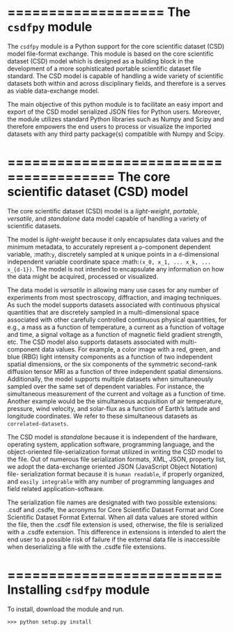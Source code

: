 
===================
The `csdfpy` module
===================

The `csdfpy` module is a Python support for the core scientific
dataset (CSD) model file-format exchange.
This module is based on the core scientific dataset (CSD) model which is
designed as a building block in the development of a more sophisticated
portable scientific dataset file standard.
The CSD model is capable of handling a wide variety of
scientific datasets both within and across disciplinary fields, and therefore
is a serves as viable data-exchange model.

The main objective of this python module is to facilitate an easy import and
export of the CSD model serialized JSON files for Python users. Moreover, the
module utilizes standard Python libraries such as Numpy and Scipy and
therefore empowers the end users to process or visualize the imported datasets
with any third party package(s) compatible with Numpy and Scipy.

=======================================
The core scientific dataset (CSD) model
=======================================

The core scientific dataset (CSD) model is a *light-weight*, *portable*,
*versatile*, and *standalone* data model capable of handling a variety of
scientific datasets.

The model is *light-weight* because it only encapsulates
data values and the minimum metadata, to accurately represent a `p`-component
dependent variable, :math:`y`, discretely sampled at `N` unique points in a
`d`-dimensional independent variable coordinate space
:math:`(x_0, x_1, ... x_k, ... x_{d-1})`.
The model is not intended to encapsulate
any information on how the data might be acquired, processed or visualized.

The data model is *versatile* in allowing many use cases for any number of
experiments from most spectroscopy, diffraction, and imaging techniques. As
such the model supports datasets associated with continuous physical quantities
that are discretely sampled in a multi-dimensional space associated with other
carefully controlled continuous physical quantities, for e.g., a mass as a
function of temperature, a current as a function of voltage and time, a signal
voltage as a function of magnetic field gradient strength, etc. The CSD model
also supports datasets associated with multi-component data values. For
example, a color image with a red, green, and blue (RBG) light intensity
components as a
function of two independent spatial dimensions, or the six components of the
symmetric second-rank diffusion tensor MRI as a function of three independent
spatial dimensions. Additionally, the model supports multiple datasets when
simultaneously sampled over the same set of dependent variables. For instance,
the simultaneous measurement of the current and voltage as a function of time.
Another example would be the simultaneous acquisition of air temperature,
pressure, wind velocity, and
solar-flux as a function of Earth’s latitude and longitude coordinates. We
refer to these simultaneous datasets as `correlated-datasets`.

The CSD model is *standalone* because it is independent of the hardware,
operating system, application software, programming language, and the
object-oriented file-serialization format utilized in writing the CSD model to
the file. Out of numerous file serialization formats, XML, JSON, property list,
we adopt the data-exchange oriented JSON (JavaScript Object Notation) file-
serialization format because it is `human readable`, if properly organized, and
`easily integrable` with any number of programming languages and field related
application-software.

The serialization file names are designated with two possible extensions: .csdf
and .csdfe, the acronyms for Core Scientific Dataset Format and Core Scientific
Dataset Format External. When all data values are stored within the file, then
the .csdf file extension is used, otherwise, the file is serialized with a
.csdfe extension. This difference in extensions is intended to alert the
end user to a possible risk of failure if the external data file is
inaccessible when deserializing a file with the .csdfe file extensions.

==========================
Installing `csdfpy` module
==========================

To install, download the module and run.

    >>> python setup.py install
